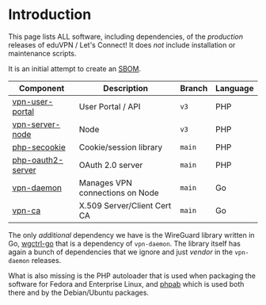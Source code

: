 # Introduction

This page lists ALL software, including dependencies, of the _production_ 
releases of eduVPN / Let's Connect! It does _not_ include installation or
maintenance scripts.

It is an initial attempt to create an 
[SBOM](https://en.wikipedia.org/wiki/Software_supply_chain).

| Component       												     | Description                     | Branch | Language |
| ------------------------------------------------------------------ | ------------------------------- | ------ | -------- |
| [vpn-user-portal](https://git.sr.ht/~fkooman/vpn-user-portal)      | User Portal / API               | `v3`   | PHP      |
| [vpn-server-node](https://git.sr.ht/~fkooman/vpn-server-node)      | Node                            | `v3`   | PHP      |
| [php-secookie](https://git.sr.ht/~fkooman/php-secookie/)           | Cookie/session library          | `main` | PHP      |
| [php-oauth2-server](https://git.sr.ht/~fkooman/php-oauth2-server/) | OAuth 2.0 server                | `main` | PHP      |
| [vpn-daemon](https://git.sr.ht/~fkooman/vpn-daemon)                | Manages VPN connections on Node | `main` | Go       |
| [vpn-ca](https://git.sr.ht/~fkooman/vpn-ca)                        | X.509 Server/Client Cert CA     | `main` | Go       |

The only _additional_ dependency we have is the WireGuard library written 
in Go, [wgctrl-go](https://github.com/WireGuard/wgctrl-go) that is a 
dependency of `vpn-daemon`. The library itself has again a bunch of 
dependencies that we ignore and just _vendor_ in the `vpn-daemon`
releases.

What is also missing is the PHP autoloader that is used when packaging the 
software for Fedora and Enterprise Linux, and 
[phpab](https://github.com/theseer/Autoload) which is used both there and by 
the Debian/Ubuntu packages.